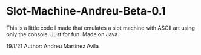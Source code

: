 # Slot-Machine-Andreu-Beta-0.1
This is a little code I made that emulates a slot machine with ASCII art using only the console. Just for fun.
Made on Java.

19/I/21
Author: Andreu Martinez Avila
